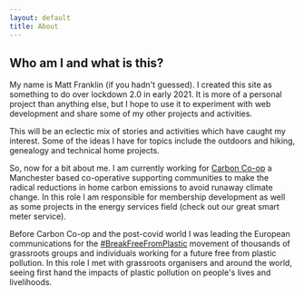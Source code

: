 ```yaml
---
layout: default
title: About
---
```


## Who am I and what is this?

My name is Matt Franklin (if you hadn't guessed). I created this site as something to do over lockdown 2.0 in early 2021. It is more of a personal project than anything else, but I hope to use it to experiment with web development and share some of my other projects and activities.

This will be an eclectic mix of stories and activities which have caught my interest. Some of the ideas I have for topics include the outdoors and hiking, genealogy and technical home projects.

So, now for a bit about me. I am currently working for [Carbon Co-op](https://carbon.coop) a Manchester based co-operative supporting communities to make the radical reductions in home carbon emissions to avoid runaway climate change. In this role I am responsible for membership development as well as some projects in the energy services field (check out our great smart meter service).

Before Carbon Co-op and the post-covid world I was leading the European communications for the [#BreakFreeFromPlastic](https://breakfreefromplastic.org) movement of thousands of grassroots groups and individuals working for a future free from plastic pollution. In this role I met with grassroots organisers and around the world, seeing first hand the impacts of plastic pollution on people's lives and livelihoods.
